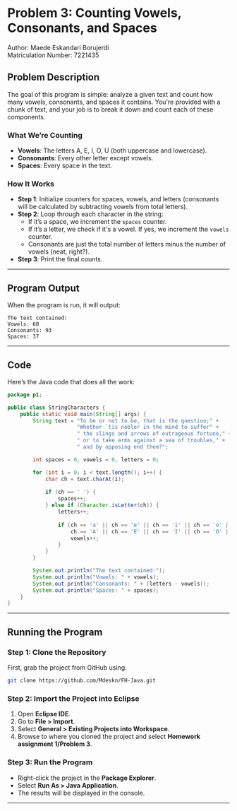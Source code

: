# Problem 3: Counting Vowels, Consonants, and Spaces
Author: Maede Eskandari Borujerdi  
Matriculation Number: 7221435  

## Problem Description
The goal of this program is simple: analyze a given text and count how many vowels, consonants, and spaces it contains. You're provided with a chunk of text, and your job is to break it down and count each of these components.

### What We’re Counting
- **Vowels**: The letters A, E, I, O, U (both uppercase and lowercase).
- **Consonants**: Every other letter except vowels.
- **Spaces**: Every space in the text.

### How It Works
- **Step 1**: Initialize counters for spaces, vowels, and letters (consonants will be calculated by subtracting vowels from total letters).
- **Step 2**: Loop through each character in the string:
    - If it’s a space, we increment the `spaces` counter.
    - If it’s a letter, we check if it's a vowel. If yes, we increment the `vowels` counter.
    - Consonants are just the total number of letters minus the number of vowels (neat, right?).
- **Step 3**: Print the final counts.

---

## Program Output
When the program is run, it will output:

```
The text contained:
Vowels: 60
Consonants: 93
Spaces: 37
```

---

## Code
Here’s the Java code that does all the work:

```java
package p1;

public class StringCharacters {
    public static void main(String[] args) {
        String text = "To be or not to be, that is the question;" +
                      "Whether `tis nobler in the mind to suffer" +
                      " the slings and arrows of outrageous fortune," +
                      " or to take arms against a sea of troubles," +
                      " and by opposing end them?";

        int spaces = 0, vowels = 0, letters = 0;

        for (int i = 0; i < text.length(); i++) {
            char ch = text.charAt(i);
            
            if (ch == ' ') {
                spaces++;
            } else if (Character.isLetter(ch)) {
                letters++;
                
                if (ch == 'a' || ch == 'e' || ch == 'i' || ch == 'o' || ch == 'u' ||
                    ch == 'A' || ch == 'E' || ch == 'I' || ch == 'O' || ch == 'U') {
                    vowels++;
                }
            }
        }

        System.out.println("The text contained:");
        System.out.println("Vowels: " + vowels);
        System.out.println("Consonants: " + (letters - vowels));
        System.out.println("Spaces: " + spaces);
    }
}
```

---

## Running the Program

### Step 1: Clone the Repository
First, grab the project from GitHub using:

```bash
git clone https://github.com/Mdeskn/FH-Java.git
```

### Step 2: Import the Project into Eclipse
1. Open **Eclipse IDE**.
2. Go to **File > Import**.
3. Select **General > Existing Projects into Workspace**.
4. Browse to where you cloned the project and select **Homework assignment 1/Problem 3**.

### Step 3: Run the Program
- Right-click the project in the **Package Explorer**.
- Select **Run As > Java Application**.
- The results will be displayed in the console.

---

